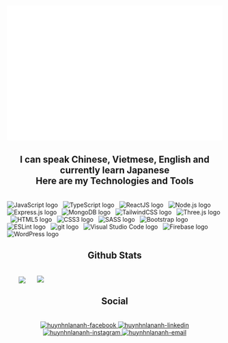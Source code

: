<!--
# <img src="https://media.giphy.com/media/wIUQQ07BHzDry/giphy.gif?cid=82a1493b41p9ubfziuhfwopwp1dn0b1jmlhtnunkdy23ylj2&ep=v1_gifs_related&rid=giphy.gif&ct=s" width="45"/> Halo ~ I'm Regena <img src="https://media.giphy.com/media/wIUQQ07BHzDry/giphy.gif?cid=82a1493b41p9ubfziuhfwopwp1dn0b1jmlhtnunkdy23ylj2&ep=v1_gifs_related&rid=giphy.gif&ct=s" width="100"/>

**I can speak Chinese, Vietmese, English and currently learn Japanese**

I'm a Full-stack developer and having knowledge and be able to use programming languages such as HTML, ReactJS, Python, Java, C#, and C/C++, along with frameworks like Django, ASP.NET Core, and Blazor proficient in basic accounting operations and fluent in English and I am adaptable, ready to work with a wide range of programming languages as needed.

<img alt="my stats" align ="left" width="47%" src="https://github-readme-stats.vercel.app/api?username=huynhnlananh&show_icons=true&theme=prussian"/>

<img alt="top langs" align ="left" width="47%"  src="https://github-readme-stats.vercel.app/api/top-langs/?username=huynhnlananh&layout=compact"/>
-->

<a href="#" target="_blank">
  <img src="svg/image1.svg" width="1200" alt="Click to see more"/>
</a>

<h2 align="center">I can speak Chinese, Vietmese, English and currently learn Japanese <br> Here are my Technologies and Tools </h2>

<br>
<!-- https://simpleicons.org/ -->
<span><img src="https://img.shields.io/badge/JavaScript-282C34?logo=javascript&logoColor=F7DF1E" alt="JavaScript logo" title="JavaScript" height="25" /></span>
&nbsp;
<span><img src="https://img.shields.io/badge/TypeScript-282C34?logo=typescript&logoColor=3178C6" alt="TypeScript logo" title="TypeScript" height="25" /></span>
&nbsp;
<span><img src="https://img.shields.io/badge/ReactJS-282C34?logo=react&logoColor=61DAFB" alt="ReactJS logo" title="ReactJS" height="25" /></span>
&nbsp;
<span><img src="https://img.shields.io/badge/Node.js-282C34?logo=node.js&logoColor=00F200" alt="Node.js logo" title="Node.js" height="25" /></span>
&nbsp;
<span><img src="https://img.shields.io/badge/Express-282C34?logo=express&logoColor=FFFFFF" alt="Express.js logo" title="Express.js" height="25" /></span>
&nbsp;
<span><img src="https://img.shields.io/badge/MongoDB-282C34?logo=mongodb&logoColor=47A248" alt="MongoDB logo" title="MongoDB" height="25" /></span>
&nbsp;
<span><img src="https://img.shields.io/badge/Tailwind%20CSS-282C34?logo=tailwind-css&logoColor=38B2AC" alt="TailwindCSS logo" title="TailwindCSS" height="25" /></span>
&nbsp;
<span><img src="https://img.shields.io/badge/Three.js-282C34?logo=three.js&logoColor=FFFFFF" alt="Three.js logo" title="Three.js" height="25" /></span>
&nbsp;
<span><img src="https://img.shields.io/badge/HTML5-282C34?logo=html5&logoColor=E34F26" alt="HTML5 logo" title="HTML5" height="25" /></span>
&nbsp;
<span><img src="https://img.shields.io/badge/CSS3-282C34?logo=css3&logoColor=1572B6" alt="CSS3 logo" title="CSS3" height="25" /></span>
&nbsp;
<span><img src="https://img.shields.io/badge/Sass-282C34?logo=sass&logoColor=CC6699" alt="SASS logo" title="SASS" height="25" /></span>
&nbsp;
<span><img src="https://img.shields.io/badge/Bootstrap-282C34?logo=bootstrap&logoColor=7952B3" alt="Bootstrap logo" title="Bootstrap" height="25" /></span>
&nbsp;
<span><img src="https://img.shields.io/badge/ESLint-282C34?logo=eslint&logoColor=4B32C3" alt="ESLint logo" title="ESLint" height="25" /></span>
&nbsp;
<span><img src="https://img.shields.io/badge/git-282C34?logo=git&logoColor=F05032" alt="git logo" title="git" height="25" /></span>
&nbsp;
<span><img src="https://img.shields.io/badge/VS%20Code-282C34?logo=visual-studio-code&logoColor=007ACC" alt="Visual Studio Code logo" title="Visual Studio Code" height="25" /></span>
&nbsp;
<span><img src="https://img.shields.io/badge/Firebase-282C34?logo=firebase&logoColor=FFCA28" alt="Firebase logo" title="Firebase" height="25" /></span>
&nbsp;
<span><img src="https://img.shields.io/badge/WordPress-282C34?logo=wordPress&logoColor=21759B" alt="WordPress logo" title="WordPress" height="25" /></span>
&nbsp;

<br>
<!-- STATS -->
<h2 align="center"> Github Stats </h2>
<br>
<div align=center>
  <a href="#" title="huynhnlananh">
    <img width="315" align="center" src="https://github-readme-stats.vercel.app/api?username=huynhnlananh&show_icons=true&theme=prussian&hide_border=true" />
  </a>
  <a href="#" title="huynhnlananh">
    <img align="right" width="434" src="https://github-readme-stats.vercel.app/api/top-langs/?username=huynhnlananh&layout=compact&hide_border=true&rank_icon=github&include_all_commits=true" />
  </a>
</div>

<!-- INFORMATION -->
<h2 align="center"> Social </h2>
<br>
<!-- https://icons8.com -->
<div align="center">
  <a href="https://facebook.com/crxx.qq" target="blank">
    <img src="https://img.icons8.com/bubbles/100/000000/facebook-new.png" alt="huynhnlananh-facebook" />
  </a>
  <a href="https://www.linkedin.com/in/huynhnlananh" target="blank">
    <img src="https://img.icons8.com/bubbles/100/000000/linkedin.png" alt="huynhnlananh-linkedin" />
  </a>
  <a href="https://instagram.com/crxx.qq" target="blank">
    <img src="https://img.icons8.com/bubbles/100/000000/instagram.png" alt="huynhnlananh-instagram" />
  </a>
  <a href="mailto:huynhnlananh@gmail.com" target="top">
    <img src="https://img.icons8.com/bubbles/100/000000/apple-mail.png" alt="huynhnlananh-email" />
  </a>
</div>



